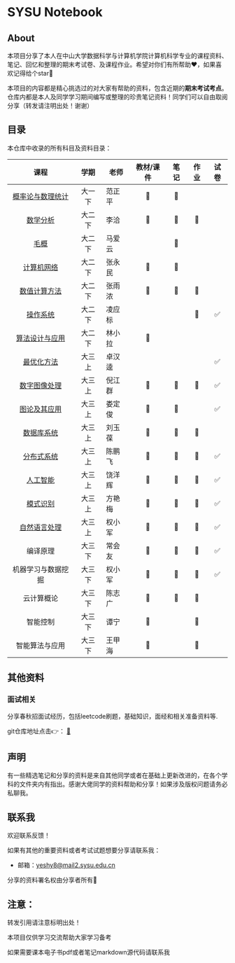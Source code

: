 # SYSU Notebook

## About

本项目分享了本人在中山大学数据科学与计算机学院计算机科学专业的课程资料、笔记、回忆和整理的期末考试卷、及课程作业。希望对你们有所帮助❤️，如果喜欢记得给个star🌟 

本项目的内容都是精心挑选过的对大家有帮助的资料，包含近期的**期末考试考点**。仓库内都是本人及同学学习期间编写或整理的珍贵笔记资料！同学们可以自由取阅分享（转发请注明出处！谢谢）



## 目录

本仓库中收录的所有科目及资料目录：

|                             课程                             |  学期   | 老师   |  教材/课件   |    笔记     |       作业       |        试卷        |
| :----------------------------------------------------------: | :-----: | ------ | :----------: | :---------: | :--------------: | :----------------: |
| [概率论与数理统计](https://github.com/ysyisyourbrother/SYSU_Notebook/tree/master/%E6%A6%82%E7%8E%87%E8%AE%BA%E4%B8%8E%E6%95%B0%E7%90%86%E7%BB%9F%E8%AE%A1%20%E8%8C%83%E6%AD%A3%E5%B9%B3) | 大一 下 | 范正平 | :green_book: | :blue_book: |                  |                    |
| [数学分析](https://github.com/ysyisyourbrother/SYSU_Notebook/tree/master/%E6%95%B0%E5%AD%A6%E5%88%86%E6%9E%90) | 大二 下 | 李洽   | :green_book: | :blue_book: | :page_facing_up: |                    |
| [毛概](https://github.com/ysyisyourbrother/SYSU_Notebook/tree/master/%E6%AF%9B%E6%A6%82%20%E9%A9%AC%E7%88%B1%E4%BA%91) | 大二 下 | 马爱云 |              | :blue_book: |                  |                    |
| [计算机网络](https://github.com/ysyisyourbrother/SYSU_Notebook/tree/master/%E8%AE%A1%E7%AE%97%E6%9C%BA%E7%BD%91%E7%BB%9C%20%E5%BC%A0%E6%B0%B8%E6%B0%91) | 大二 下 | 张永民 | :green_book: | :blue_book: |                  |                    |
| [数值计算方法](https://github.com/ysyisyourbrother/SYSU_Notebook/tree/master/%E6%95%B0%E5%80%BC%E8%AE%A1%E7%AE%97%E6%96%B9%E6%B3%95%20%E5%BC%A0%E9%9B%A8%E6%B5%93) | 大二 下 | 张雨浓 | :green_book: | :blue_book: | :page_facing_up: |                    |
| [操作系统](https://github.com/ysyisyourbrother/SYSU_Notebook/tree/master/%E6%93%8D%E4%BD%9C%E7%B3%BB%E7%BB%9F%20%E5%87%8C%E5%BA%94%E6%A0%87) | 大二 下 | 凌应标 |              |             | :page_facing_up: | :white_check_mark: |
| [算法设计与应用](https://github.com/ysyisyourbrother/SYSU_Notebook/tree/master/%E7%AE%97%E6%B3%95%E8%AE%BE%E8%AE%A1%E4%B8%8E%E5%BA%94%E7%94%A8%20%E6%9E%97%E5%B0%8F%E6%8B%89/%E8%AF%BE%E4%BB%B6) | 大二 下 | 林小拉 | :green_book: |             |                  |                    |
| [最优化方法](https://github.com/ysyisyourbrother/SYSU_Notebook/tree/master/%E6%9C%80%E4%BC%98%E5%8C%96%E6%96%B9%E6%B3%95%20%E5%8D%93%E6%B1%89%E9%80%B5) | 大三 上 | 卓汉逵 |              |             |                  | :white_check_mark: |
| [数字图像处理](https://github.com/ysyisyourbrother/SYSU_Notebook/tree/master/%E6%95%B0%E5%AD%97%E5%9B%BE%E5%83%8F%E5%A4%84%E7%90%86%20%E5%80%AA%E6%B1%9F%E7%BE%A4) | 大三 上 | 倪江群 | :green_book: | :blue_book: | :page_facing_up: | :white_check_mark: |
| [图论及其应用](https://github.com/ysyisyourbrother/SYSU_Notebook/tree/master/%E5%9B%BE%E8%AE%BA%20%E5%A8%84%E5%AE%9A%E4%BF%8A) | 大三 上 | 娄定俊 | :green_book: | :blue_book: |                  | :white_check_mark: |
| [数据库系统](https://github.com/ysyisyourbrother/SYSU_Notebook/tree/master/%E6%95%B0%E6%8D%AE%E5%BA%93%E7%B3%BB%E7%BB%9F%20%E5%88%98%E7%8E%89%E8%91%86) | 大三 上 | 刘玉葆 | :green_book: | :blue_book: | :page_facing_up: |                    |
| [分布式系统](https://github.com/ysyisyourbrother/SYSU_Notebook/tree/master/%E5%88%86%E5%B8%83%E5%BC%8F%E7%B3%BB%E7%BB%9F%20%E9%99%88%E9%B9%8F%E9%A3%9E) | 大三 上 | 陈鹏飞 | :green_book: | :blue_book: | :page_facing_up: | :white_check_mark: |
| [人工智能](https://github.com/ysyisyourbrother/SYSU_Notebook/tree/master/%E4%BA%BA%E5%B7%A5%E6%99%BA%E8%83%BD%20%E9%A5%B6%E6%B4%8B%E8%BE%89) | 大三 上 | 饶洋辉 | :green_book: | :blue_book: | :page_facing_up: | :white_check_mark: |
| [模式识别](https://github.com/ysyisyourbrother/SYSU_Notebook/tree/master/%E6%A8%A1%E5%BC%8F%E8%AF%86%E5%88%AB%20%E6%96%B9%E8%89%B3%E6%A2%85) | 大三 上 | 方艳梅 | :green_book: | :blue_book: | :page_facing_up: | :white_check_mark: |
| [自然语言处理](https://github.com/ysyisyourbrother/SYSU_Notebook/tree/master/%E8%87%AA%E7%84%B6%E8%AF%AD%E8%A8%80%E5%A4%84%E7%90%86%20%E6%9D%83%E5%B0%8F%E5%86%9B) | 大三 上 | 权小军 | :green_book: | :blue_book: | :page_facing_up: | :white_check_mark: |
|                           编译原理                           | 大三 下 | 常会友 | :green_book: | :blue_book: | :page_facing_up: | :white_check_mark: |
|                      机器学习与数据挖掘                      | 大三 下 | 权小军 | :green_book: | :blue_book: | :page_facing_up: | :white_check_mark: |
|                          云计算概论                          | 大三 下 | 陈志广 | :green_book: | :blue_book: | :page_facing_up: |                    |
|                           智能控制                           | 大三 下 | 谭宁   | :green_book: |             | :page_facing_up: |                    |
|                        智能算法与应用                        | 大三 下 | 王甲海 | :green_book: |             | :page_facing_up: |                    |



## 其他资料

### 面试相关

分享春秋招面试经历，包括leetcode刷题，基础知识，面经和相关准备资料等.

git仓库地址点击👉：​​ [:running:](https://github.com/ysyisyourbrother/My-Leetcode)



## 声明

有一些精选笔记和分享的资料是来自其他同学或者在基础上更新改进的，在各个学科的文件夹内有指出。感谢大佬同学的资料帮助和分享！如果涉及版权问题请务必私聊我。



## 联系我

欢迎联系反馈！

如果有其他的重要资料或者考试试题想要分享请联系我：

- 邮箱：yeshy8@mail2.sysu.edu.cn

分享的资料署名权由分享者所有💪



## 注意：

转发引用请注意标明出处！

本项目仅供学习交流帮助大家学习备考

如果需要课本电子书pdf或者笔记markdown源代码请联系我